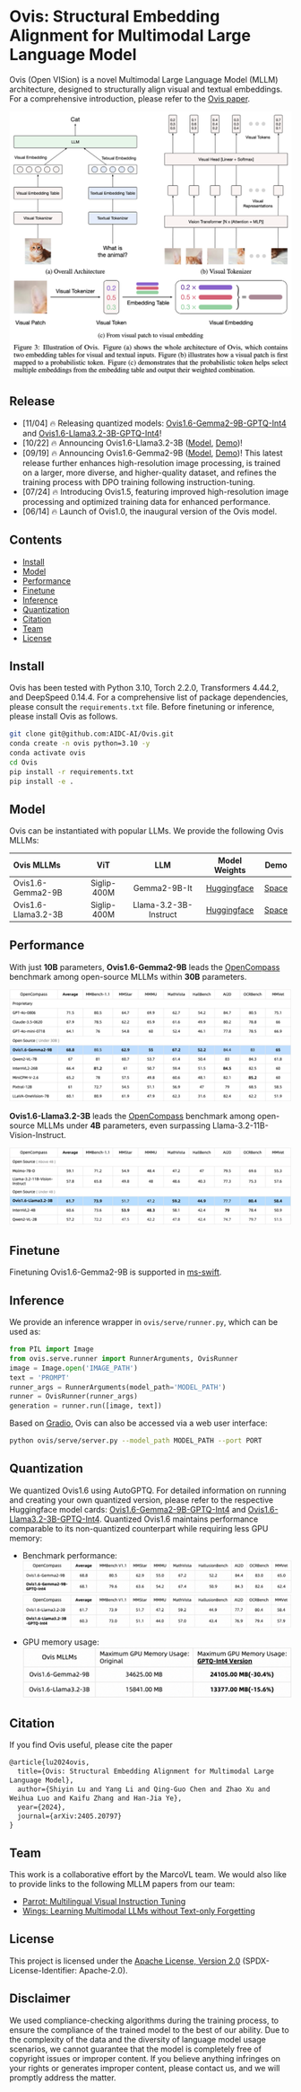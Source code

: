 # Ovis: Structural Embedding Alignment for Multimodal Large Language Model

Ovis (Open VISion) is a novel Multimodal Large Language Model (MLLM) architecture, designed to structurally align visual and textual embeddings. For a comprehensive introduction, please refer to the [Ovis paper](https://arxiv.org/abs/2405.20797).

<div style="text-align: center;">
  <img style="max-width: 100%;" src="docs/ovis-illustration.png" alt="Ovis Illustration"/>
</div>

## Release
- [11/04] 🔥 Releasing quantized models: [Ovis1.6-Gemma2-9B-GPTQ-Int4](https://huggingface.co/AIDC-AI/Ovis1.6-Gemma2-9B-GPTQ-Int4) and [Ovis1.6-Llama3.2-3B-GPTQ-Int4](https://huggingface.co/AIDC-AI/Ovis1.6-Llama3.2-3B-GPTQ-Int4)!
- [10/22] 🔥 Announcing Ovis1.6-Llama3.2-3B ([Model](https://huggingface.co/AIDC-AI/Ovis1.6-Llama3.2-3B), [Demo](https://huggingface.co/spaces/AIDC-AI/Ovis1.6-Llama3.2-3B))!
- [09/19] 🔥 Announcing Ovis1.6-Gemma2-9B ([Model](https://huggingface.co/AIDC-AI/Ovis1.6-Gemma2-9B), [Demo](https://huggingface.co/spaces/AIDC-AI/Ovis1.6-Gemma2-9B))! This latest release further enhances high-resolution image processing, is trained on a larger, more diverse, and higher-quality dataset, and refines the training process with DPO training following instruction-tuning.
- [07/24] 🔥 Introducing Ovis1.5, featuring improved high-resolution image processing and optimized training data for enhanced performance.
- [06/14] 🔥 Launch of Ovis1.0, the inaugural version of the Ovis model.

## Contents
- [Install](#install)
- [Model](#model)
- [Performance](#performance)
- [Finetune](#finetune)
- [Inference](#inference)
- [Quantization](#quantization)
- [Citation](#citation)
- [Team](#team)
- [License](#license)

## Install
Ovis has been tested with Python 3.10, Torch 2.2.0, Transformers 4.44.2, and DeepSpeed 0.14.4. For a comprehensive list of package dependencies, please consult the `requirements.txt` file. Before finetuning or inference, please install Ovis as follows.
```bash
git clone git@github.com:AIDC-AI/Ovis.git
conda create -n ovis python=3.10 -y
conda activate ovis
cd Ovis
pip install -r requirements.txt
pip install -e .
```

## Model
Ovis can be instantiated with popular LLMs. We provide the following Ovis MLLMs:

| Ovis MLLMs        | ViT         | LLM                |                          Model Weights                          | Demo                                                             |
|:------------------|:-----------:|:------------------:|:---------------------------------------------------------------:|:----------------------------------------------------------------:|
| Ovis1.6-Gemma2-9B | Siglip-400M | Gemma2-9B-It       | [Huggingface](https://huggingface.co/AIDC-AI/Ovis1.6-Gemma2-9B) | [Space](https://huggingface.co/spaces/AIDC-AI/Ovis1.6-Gemma2-9B) |
| Ovis1.6-Llama3.2-3B | Siglip-400M | Llama-3.2-3B-Instruct       | [Huggingface](https://huggingface.co/AIDC-AI/Ovis1.6-Llama3.2-3B) | [Space](https://huggingface.co/spaces/AIDC-AI/Ovis1.6-Llama3.2-3B) |

## Performance
With just **10B** parameters, **Ovis1.6-Gemma2-9B** leads the [OpenCompass](https://github.com/open-compass/VLMEvalKit) benchmark among open-source MLLMs within **30B** parameters.

![performance-Ovis1_6-Gemma2-9B](docs/performance/Ovis1_6-Gemma2-9B.png)

**Ovis1.6-Llama3.2-3B** leads the [OpenCompass](https://github.com/open-compass/VLMEvalKit) benchmark among open-source MLLMs under **4B** parameters, even surpassing Llama-3.2-11B-Vision-Instruct.

![performance-Ovis1_6-Llama3_2-3B](docs/performance/Ovis1_6-Llama3_2-3B.png)

## Finetune
Finetuning Ovis1.6-Gemma2-9B is supported in [ms-swift](https://github.com/modelscope/ms-swift).

## Inference
We provide an inference wrapper in `ovis/serve/runner.py`, which can be used as:
```python
from PIL import Image
from ovis.serve.runner import RunnerArguments, OvisRunner
image = Image.open('IMAGE_PATH')
text = 'PROMPT'
runner_args = RunnerArguments(model_path='MODEL_PATH')
runner = OvisRunner(runner_args)
generation = runner.run([image, text])
```
Based on [Gradio](https://github.com/gradio-app/gradio), Ovis can also be accessed via a web user interface:
```bash
python ovis/serve/server.py --model_path MODEL_PATH --port PORT
```

## Quantization
We quantized Ovis1.6 using AutoGPTQ. For detailed information on running and creating your own quantized version, please refer to the respective Huggingface model cards: [Ovis1.6-Gemma2-9B-GPTQ-Int4](https://huggingface.co/AIDC-AI/Ovis1.6-Gemma2-9B-GPTQ-Int4) and [Ovis1.6-Llama3.2-3B-GPTQ-Int4](https://huggingface.co/AIDC-AI/Ovis1.6-Llama3.2-3B-GPTQ-Int4). Quantized Ovis1.6 maintains performance comparable to its non-quantized counterpart while requiring less GPU memory:

- Benchmark performance:
![performance-Ovis1_6-Gemma2-9B-GPTQ-Int4](docs/performance/Ovis1_6-Gemma2-9B-GPTQ-Int4.png)
![performance-Ovis1_6-Llama3_2-3B-GPTQ-Int4](docs/performance/Ovis1_6-Llama3_2-3B-GPTQ-Int4.png)

- GPU memory usage:
![performance-Ovis1_6-VRAM-Comparison](docs/performance/Ovis1_6-VRAM-Comparison.png)

## Citation
If you find Ovis useful, please cite the paper
```
@article{lu2024ovis,
  title={Ovis: Structural Embedding Alignment for Multimodal Large Language Model}, 
  author={Shiyin Lu and Yang Li and Qing-Guo Chen and Zhao Xu and Weihua Luo and Kaifu Zhang and Han-Jia Ye},
  year={2024},
  journal={arXiv:2405.20797}
}
```

## Team
This work is a collaborative effort by the MarcoVL team. We would also like to provide links to the following MLLM papers from our team:
- [Parrot: Multilingual Visual Instruction Tuning](https://arxiv.org/abs/2406.02539)
- [Wings: Learning Multimodal LLMs without Text-only Forgetting](https://arxiv.org/abs/2406.03496)

## License
This project is licensed under the [Apache License, Version 2.0](https://www.apache.org/licenses/LICENSE-2.0.txt) (SPDX-License-Identifier: Apache-2.0).

## Disclaimer
We used compliance-checking algorithms during the training process, to ensure the compliance of the trained model to the best of our ability. Due to the complexity of the data and the diversity of language model usage scenarios, we cannot guarantee that the model is completely free of copyright issues or improper content. If you believe anything infringes on your rights or generates improper content, please contact us, and we will promptly address the matter.
